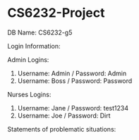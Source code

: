 # CS6232-Project

DB Name: CS6232-g5 

Login Information:

Admin Logins:
1. Username: Admin / Password: Admin
2. Username: Boss / Password: Password

Nurses Logins:
1. Username: Jane / Password: test1234
2. Username: Joe / Password: Dirt


Statements of problematic situations:
